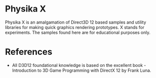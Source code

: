 Physika X
===========

Physika X is an amalgamation of Direct3D 12 based samples and utility libraries for making quick graphics rendering prototypes. X stands for experiments. The samples found here are for educational purposes only.  


References
===========
- All D3D12 foundational knowledge is based on the excellent book - Introduction to 3D Game Programming with DirectX 12 by Frank Luna.
